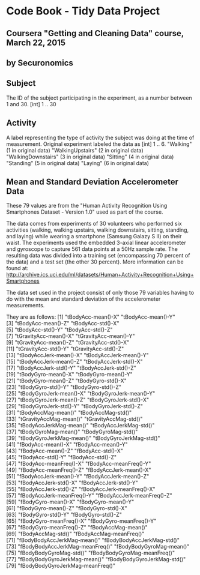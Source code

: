 # Code Book - Tidy Data Project
## Coursera "Getting and Cleaning Data" course, March 22, 2015
## by Securonomics

## Subject
The ID of the subject participating in the experiment, as a number between 1 and 30.
[int] 1 .. 30

## Activity
A label representing the type of activity the subject was doing at the time of measurement. Original experiment labeled the data as [int] 1 .. 6.
"Walking" 						(1 in original data)
"WalkingUpstairs"			(2 in original data)
"WalkingDownstairs"		(3 in original data)
"Sitting"							(4 in original data)
"Standing"						(5 in original data)
"Laying"							(6 in original data)

## Mean and Standard Deviation Accelerometer Data
These 79 values are from the "Human Activity Recognition Using Smartphones Dataset - Version 1.0" used as part of the course.

The data comes from experiments of 30 volunteers who performed six activities (walking, walking upstairs, walking downstairs, sitting, standing, and laying) while wearing a smartphone (Samsung Galazy S II) on their waist. The experiments used the embedded 3-axial linear accelerometer and gyroscope to capture 561 data points at a 50Hz sample rate. The resulting data was divided into a training set (encompassing 70 percent of the data) and a test set (the other 30 percent). More information can be found at: http://archive.ics.uci.edu/ml/datasets/Human+Activity+Recognition+Using+Smartphones 

The data set used in the project consist of only those 79 variables having to do with the mean and standard deviation of the accelerometer measurements. 

They are as follows:
[1] "tBodyAcc-mean()-X"            "tBodyAcc-mean()-Y"              
[3] "tBodyAcc-mean()-Z"            "tBodyAcc-std()-X"               
[5] "tBodyAcc-std()-Y"             "tBodyAcc-std()-Z"               
[7] "tGravityAcc-mean()-X"         "tGravityAcc-mean()-Y"           
[9] "tGravityAcc-mean()-Z"         "tGravityAcc-std()-X"            
[11] "tGravityAcc-std()-Y"         "tGravityAcc-std()-Z"            
[13] "tBodyAccJerk-mean()-X"       "tBodyAccJerk-mean()-Y"          
[15] "tBodyAccJerk-mean()-Z"       "tBodyAccJerk-std()-X"           
[17] "tBodyAccJerk-std()-Y"        "tBodyAccJerk-std()-Z"           
[19] "tBodyGyro-mean()-X"          "tBodyGyro-mean()-Y"             
[21] "tBodyGyro-mean()-Z"          "tBodyGyro-std()-X"              
[23] "tBodyGyro-std()-Y"           "tBodyGyro-std()-Z"              
[25] "tBodyGyroJerk-mean()-X"      "tBodyGyroJerk-mean()-Y"         
[27] "tBodyGyroJerk-mean()-Z"      "tBodyGyroJerk-std()-X"          
[29] "tBodyGyroJerk-std()-Y"       "tBodyGyroJerk-std()-Z"          
[31] "tBodyAccMag-mean()"          "tBodyAccMag-std()"              
[33] "tGravityAccMag-mean()"       "tGravityAccMag-std()"           
[35] "tBodyAccJerkMag-mean()"      "tBodyAccJerkMag-std()"          
[37] "tBodyGyroMag-mean()"         "tBodyGyroMag-std()"             
[39] "tBodyGyroJerkMag-mean()"     "tBodyGyroJerkMag-std()"         
[41] "fBodyAcc-mean()-X"           "fBodyAcc-mean()-Y"              
[43] "fBodyAcc-mean()-Z"           "fBodyAcc-std()-X"               
[45] "fBodyAcc-std()-Y"            "fBodyAcc-std()-Z"               
[47] "fBodyAcc-meanFreq()-X"       "fBodyAcc-meanFreq()-Y"          
[49] "fBodyAcc-meanFreq()-Z"       "fBodyAccJerk-mean()-X"          
[51] "fBodyAccJerk-mean()-Y"       "fBodyAccJerk-mean()-Z"          
[53] "fBodyAccJerk-std()-X"        "fBodyAccJerk-std()-Y"           
[55] "fBodyAccJerk-std()-Z"        "fBodyAccJerk-meanFreq()-X"      
[57] "fBodyAccJerk-meanFreq()-Y"   "fBodyAccJerk-meanFreq()-Z"      
[59] "fBodyGyro-mean()-X"          "fBodyGyro-mean()-Y"             
[61] "fBodyGyro-mean()-Z"          "fBodyGyro-std()-X"              
[63] "fBodyGyro-std()-Y"           "fBodyGyro-std()-Z"              
[65] "fBodyGyro-meanFreq()-X"      "fBodyGyro-meanFreq()-Y"         
[67] "fBodyGyro-meanFreq()-Z"      "fBodyAccMag-mean()"             
[69] "fBodyAccMag-std()"           "fBodyAccMag-meanFreq()"         
[71] "fBodyBodyAccJerkMag-mean()"  "fBodyBodyAccJerkMag-std()"      
[73] "fBodyBodyAccJerkMag-meanFreq()"  "fBodyBodyGyroMag-mean()"        
[75] "fBodyBodyGyroMag-std()"      "fBodyBodyGyroMag-meanFreq()"    
[77] "fBodyBodyGyroJerkMag-mean()"  "fBodyBodyGyroJerkMag-std()"     
[79] "fBodyBodyGyroJerkMag-meanFreq()"